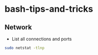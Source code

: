 # bash-tips-and-tricks

## Network

* List all connections and ports

```bash
sudo netstat -tlnp
```
